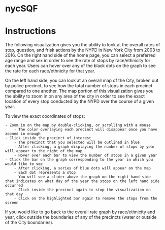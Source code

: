 # nycSQF

# Instructions

The following visualization gives you the ability to look at the overall rates of stop, question, and frisk actions by the NYPD in New York City from 2003 to 2016. On the right hand side of the home page, you can select a preferred age range and sex in order to see the rate of stops by race/ethnicity for each year. Users can hover over any of the black dots on the graph to see the rate for each race/ethnicity for that year.

On the left hand side, you can look at an overall map of the City, broken out by police precinct, to see how the total number of stops in each precinct compared to one another. The map portion of this visualization gives you the ability to zoom in on any area of the city in order to see the exact location of every stop conducted by the NYPD over the course of a given year.

To view the exact coordinates of stops:

    - Zoom in on the map by double-clicking, or scrolling with a mouse
        - The color overlaying each precinct will disappear once you have zoomed in enough
    - Click inside the precinct of interest
        - The precinct that you selected will be outlined in blue
        - After clicking, a graph displaying the number of stops by year will appear to the right of the map
        - Hover over each bar to view the number of stops in a given year
    - Click the bar on the graph corresponding to the year in which you would like to see
        - After clicking, a series of blue dots will appear on the map
        - Each dot represents a stop
        - You will see a slider above the graph on the right hand side that indicates on what day of the year the stops on the left hand side occurred
        - Click inside the precinct again to stop the visualization on that day
        - Click on the highlighted bar again to remove the stops from the screen

If you would like to go back to the overall rate graph by race/ethnicity and year, click outside the boundaries of any of the precincts (water or outside of the City boundaries).
